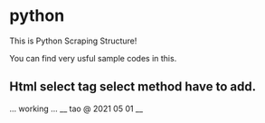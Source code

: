 # python
This is Python Scraping Structure!

You can find very usful sample codes in this.

## Html select tag select method have to add.

... working ...
__ tao @ 2021 05 01 __
